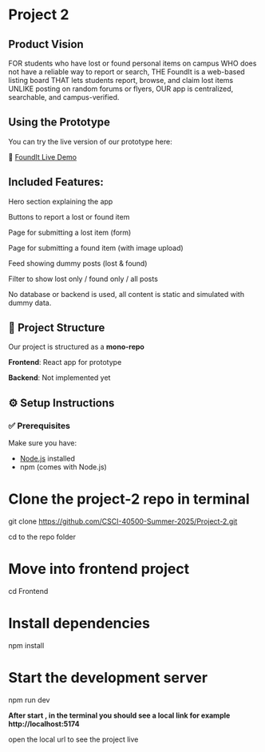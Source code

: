 # Project 2

## Product Vision

FOR students who have lost or found personal items on campus
 WHO does not have a reliable way to report or search,
 THE FoundIt is a web-based listing board
 THAT lets students report, browse, and claim lost items
 UNLIKE posting on random forums or flyers,
 OUR app is centralized, searchable, and campus-verified.

## Using the Prototype

You can try the live version of our prototype here:

🔗 [FoundIt Live Demo](https://founditapp.netlify.app)

## Included Features:
Hero section explaining the app

Buttons to report a lost or found item

Page for submitting a lost item (form)

Page for submitting a found item (with image upload)

Feed showing dummy posts (lost & found)

Filter to show lost only / found only / all posts

No database or backend is used, all content is static and simulated with dummy data.


## 📁 Project Structure

Our project is structured as a **mono-repo** 
 
 **Frontend**: React app for prototype
 
 **Backend**: Not implemented yet
 
## ⚙️ Setup Instructions

### ✅ Prerequisites

Make sure you have:

- [Node.js](https://nodejs.org/) installed
- npm (comes with Node.js)

# Clone the project-2 repo in terminal
git clone https://github.com/CSCI-40500-Summer-2025/Project-2.git

cd to the repo folder

# Move into frontend project
cd Frontend

# Install dependencies
npm install

# Start the development server
npm run dev

**After start , in the terminal you should see a local link for example http://localhost:5174**

open the local url to see the project live

